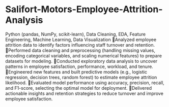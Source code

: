 # Salifort-Motors-Employee-Attrition-Analysis
Python (pandas, NumPy, scikit-learn), Data Cleaning, EDA, Feature Engineering, Machine Learning, Data Visualization
Analyzed employee attrition data to identify factors influencing staff turnover and retention.
Performed data cleaning and preprocessing (handling missing values, encoding categorical variables, and scaling numerical features) to prepare datasets for modeling.
Conducted exploratory data analysis to uncover patterns in employee satisfaction, performance, workload, and tenure.
Engineered new features and built predictive models (e.g., logistic regression, decision trees, random forest) to estimate employee attrition likelihood.
Evaluated model performance using accuracy, precision, recall, and F1-score, selecting the optimal model for deployment.
Delivered actionable insights and retention strategies to reduce turnover and improve employee satisfaction.

